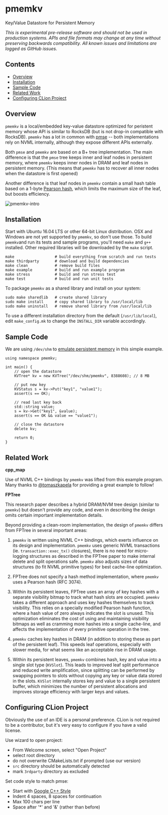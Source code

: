 # pmemkv
Key/Value Datastore for Persistent Memory

*This is experimental pre-release software and should not be used in
production systems. APIs and file formats may change at any time without
preserving backwards compatibility. All known issues and limitations
are logged as GitHub issues.*

Contents
--------

<ul>
<li><a href="#overview">Overview</a></li>
<li><a href="#installation">Installation</a></li>
<li><a href="#sample_code">Sample Code</a></li>
<li><a href="#related_work">Related Work</a></li>
<li><a href="#configuring_clion_project">Configuring CLion Project</a></li>
</ul>

<a name="overview"/>

Overview
--------

`pmemkv` is a local/embedded key-value datastore optimized for
peristent memory whose API is similar to RocksDB
(but is not drop-in compatible with RocksDB). `pmemkv` has
a lot in common with [pmse](https://github.com/pmem/pmse)
-- both implementations rely on NVML internally, although
they expose different APIs externally.

Both `pmse` and `pmemkv` are based on a B+ tree
implementation. The main difference is that the `pmse`
tree keeps inner and leaf nodes in persistent memory,
where `pmemkv` keeps inner nodes in DRAM and leaf nodes in
persistent memory. (This means that `pmemkv` has to recover
all inner nodes when the datastore is first opened)

Another difference is that leaf nodes
in `pmemkv` contain a small hash table based on a 1-byte
[Pearson hash](https://en.wikipedia.org/wiki/Pearson_hashing),
which limits the maximum size of the leaf, but boosts efficiency.

![pmemkv-intro](https://cloud.githubusercontent.com/assets/913363/22454311/21f15aa8-e742-11e6-9821-e3af513e279b.png)

<a name="installation"/>

Installation
------------

Start with Ubuntu 16.04 LTS or other 64-bit Linux distribution.
OSX and Windows are not yet supported by `pmemkv`, so don't use those.
To build `pmemkv`and run its tests and sample programs, you'll need 
`make` and `g++` installed. Other required libraries will be 
downloaded by the `make` script.

```
make                  # build everything from scratch and run tests
make thirdparty       # download and build dependencies
make clean            # remove build files
make example          # build and run example program
make stress           # build and run stress test
make test             # build and run unit tests
```

To package `pmemkv` as a shared library and install on your system:
 
```
sudo make sharedlib   # create shared library
sudo make install     # copy shared library to /usr/local/lib
sudo make uninstall   # remove shared library from /usr/local/lib
```

To use a different installation directory from the default
(`/usr/lib/local`), edit `make_config.mk` to change the `INSTALL_DIR`
variable accordingly.

<a name="sample_code"/>

Sample Code
-----------

We are using `/dev/shm` to
[emulate persistent memory](http://pmem.io/2016/02/22/pm-emulation.html)
in this simple example.

```
using namespace pmemkv;

int main() {
    // open the datastore
    KVTree* kv = new KVTree("/dev/shm/pmemkv", 8388608); // 8 MB

    // put new key
    KVStatus s = kv->Put("key1", "value1");
    assert(s == OK);

    // read last key back
    std::string value;
    s = kv->Get("key1", &value);
    assert(s == OK && value == "value1");

    // close the datastore
    delete kv;

    return 0;
}
```

<a name="related_work"/>

Related Work
------------

**cpp_map**

Use of NVML C++ bindings by `pmemkv` was lifted from this example program.
Many thanks to [@tomaszkapela](https://github.com/tomaszkapela)
for providing a great example to follow!

**FPTree**

This research paper describes a hybrid DRAM/NVM tree design (similar
to `pmemkv`) but doesn't provide any code, and even in describing the
design omits certain important implementation details.

Beyond providing a clean-room implementation, the design of `pmemkv` differs
from FPTree in several important areas:

1. `pmemkv` is written using NVML C++ bindings, which exerts influence on
its design and implementation. `pmemkv` uses generic NVML transactions
(ie. `transaction::exec_tx()` closures), there is no need for micro-logging
structures as described in the FPTree paper to make internal delete and
split operations safe. `pmemkv` also adjusts sizes of data structures
(to fit NVML primitive types) for best cache-line optimization.

2. FPTree does not specify a hash method implementation, where `pmemkv`
uses a Pearson hash (RFC 3074).

3. Within its persistent leaves, FPTree uses an array of key hashes with
a separate visibility bitmap to track what hash slots are occupied.
`pmemkv` takes a different approach and uses key hashes themselves to track
visibility. This relies on a specially modified Pearson hash function,
where a hash value of zero always indicates the slot is unused.
This optimization eliminates the cost of using and maintaining
visibility bitmaps as well as cramming more hashes into a single
cache-line, and affects the implementation of every primitive operation
in the tree.

4. `pmemkv` caches key hashes in DRAM (in addition to storing these as
part of the persistent leaf). This speeds leaf operations, especially with
slower media, for what seems like an acceptable rise in DRAM usage.

5. Within its persistent leaves, `pmemkv` combines hash, key and value
into a single slot type (`KVSlot`). This leads to improved leaf split
performance and reduced write amplification, since splitting can be
performed by swapping pointers to slots without copying any key or
value data stored in the slots. `KVSlot` internally stores key and
value to a single persistent buffer, which minimizes the number of
persistent allocations and improves storage efficiency with larger 
keys and values.

<a name="configuring_clion_project"/>

Configuring CLion Project
-------------------------

Obviously the use of an IDE is a personal preference. CLion is not
required to be a contributor, but it's very easy to configure if
you have a valid license.

Use wizard to open project:

* From Welcome screen, select "Open Project"
* select root directory
* do not overwrite CMakeLists.txt if prompted (use our version)
* `src` directory should be automatically detected
* mark `3rdparty` directory as excluded

Set code style to match pmse:
* Start with [Google C++ Style](https://google.github.io/styleguide/cppguide.html)
* Indent 4 spaces, 8 spaces for continuation
* Max 100 chars per line
* Space after '*' and '&' (rather than before)
